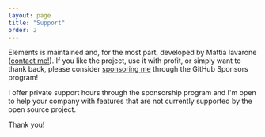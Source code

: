 ```yaml
---
layout: page
title: "Support"
order: 2
---
```


Elements is maintained and, for the most part, developed by Mattia Iavarone ([contact me!](contact)).
If you like the project, use it with profit, or simply want to thank back, please consider
[sponsoring me](https://github.com/sponsors/natario1) through the GitHub Sponsors program!

I offer private support hours through the sponsorship program and I'm open to help your
company with features that are not currently supported by the open source project.

Thank you!

